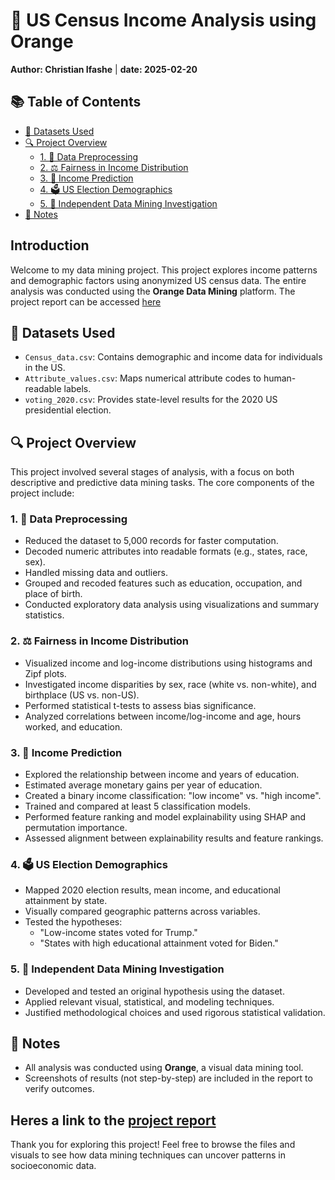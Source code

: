 # 🧠  US Census Income Analysis using Orange

**Author: Christian Ifashe** | **date: 2025-02-20**

## 📚 Table of Contents

- [📁 Datasets Used](#-datasets-used)
- [🔍 Project Overview](#-project-overview)
  - [1. 🧹 Data Preprocessing](#1--data-preprocessing)
  - [2. ⚖️ Fairness in Income Distribution](#2--fairness-in-income-distribution)
  - [3. 🤖 Income Prediction](#3--income-prediction)
  - [4. 🗳️ US Election Demographics](#4--us-election-demographics)
  - [5. 🔬 Independent Data Mining Investigation](#5--independent-data-mining-investigation)
- [📝 Notes](#-notes)

## Introduction
Welcome to my data mining project. This project explores income patterns and demographic factors using anonymized US census data. The entire analysis was conducted using the **Orange Data Mining** platform.
The project report can be accessed [here](https://github.com/ifashec123/Census-Data-Analysis-Orange/blob/main/dataminingcw_report_2.pdf)

## 📁 Datasets Used
- `Census_data.csv`: Contains demographic and income data for individuals in the US.
- `Attribute_values.csv`: Maps numerical attribute codes to human-readable labels.
- `voting_2020.csv`: Provides state-level results for the 2020 US presidential election.

## 🔍 Project Overview

This project involved several stages of analysis, with a focus on both descriptive and predictive data mining tasks. The core components of the project include:

### 1. 🧹 Data Preprocessing
- Reduced the dataset to 5,000 records for faster computation.
- Decoded numeric attributes into readable formats (e.g., states, race, sex).
- Handled missing data and outliers.
- Grouped and recoded features such as education, occupation, and place of birth.
- Conducted exploratory data analysis using visualizations and summary statistics.

### 2. ⚖️ Fairness in Income Distribution
- Visualized income and log-income distributions using histograms and Zipf plots.
- Investigated income disparities by sex, race (white vs. non-white), and birthplace (US vs. non-US).
- Performed statistical t-tests to assess bias significance.
- Analyzed correlations between income/log-income and age, hours worked, and education.

### 3. 🤖 Income Prediction
- Explored the relationship between income and years of education.
- Estimated average monetary gains per year of education.
- Created a binary income classification: "low income" vs. "high income".
- Trained and compared at least 5 classification models.
- Performed feature ranking and model explainability using SHAP and permutation importance.
- Assessed alignment between explainability results and feature rankings.

### 4. 🗳️ US Election Demographics
- Mapped 2020 election results, mean income, and educational attainment by state.
- Visually compared geographic patterns across variables.
- Tested the hypotheses:
  - "Low-income states voted for Trump."
  - "States with high educational attainment voted for Biden."

### 5. 🔬 Independent Data Mining Investigation
- Developed and tested an original hypothesis using the dataset.
- Applied relevant visual, statistical, and modeling techniques.
- Justified methodological choices and used rigorous statistical validation.

## 📝 Notes
- All analysis was conducted using **Orange**, a visual data mining tool.
- Screenshots of results (not step-by-step) are included in the report to verify outcomes.

Heres a link to the [project report](https://github.com/ifashec123/Census-Data-Analysis-Orange/blob/main/dataminingcw_report_2.pdf)
---

Thank you for exploring this project! Feel free to browse the files and visuals to see how data mining techniques can uncover patterns in socioeconomic data.
